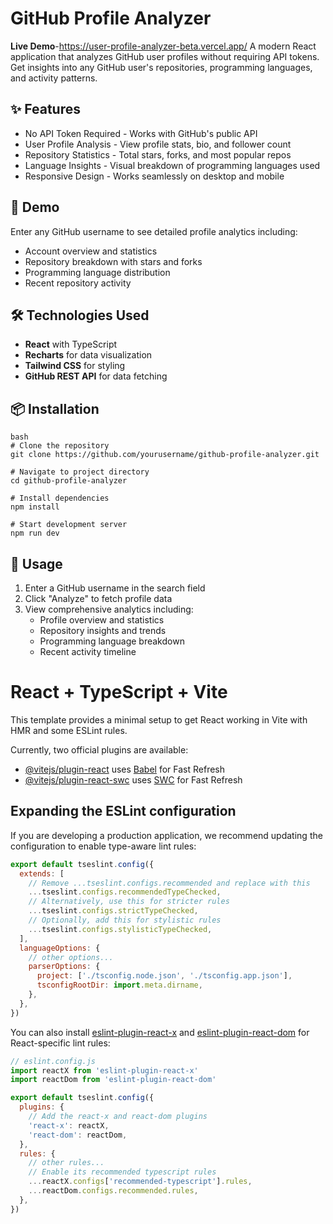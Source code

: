 # GitHub Profile Analyzer
**Live Demo**-https://user-profile-analyzer-beta.vercel.app/
A modern React application that analyzes GitHub user profiles without requiring API tokens. Get insights into any GitHub user's repositories, programming languages, and activity patterns.
## ✨ Features

- No API Token Required - Works with GitHub's public API
- User Profile Analysis - View profile stats, bio, and follower count
- Repository Statistics - Total stars, forks, and most popular repos
- Language Insights - Visual breakdown of programming languages used
- Responsive Design - Works seamlessly on desktop and mobile

## 🚀 Demo
Enter any GitHub username to see detailed profile analytics including:

- Account overview and statistics
- Repository breakdown with stars and forks
- Programming language distribution
- Recent repository activity

## 🛠️ Technologies Used

- **React** with TypeScript
- **Recharts** for data visualization
- **Tailwind CSS** for styling
- **GitHub REST API** for data fetching

## 📦 Installation
```
bash
# Clone the repository
git clone https://github.com/yourusername/github-profile-analyzer.git

# Navigate to project directory
cd github-profile-analyzer

# Install dependencies
npm install

# Start development server
npm run dev

```
## 🔧 Usage

1. Enter a GitHub username in the search field
2. Click "Analyze" to fetch profile data
3. View comprehensive analytics including:
   - Profile overview and statistics
   - Repository insights and trends
   - Programming language breakdown
   - Recent activity timeline



# React + TypeScript + Vite

This template provides a minimal setup to get React working in Vite with HMR and some ESLint rules.

Currently, two official plugins are available:

- [@vitejs/plugin-react](https://github.com/vitejs/vite-plugin-react/blob/main/packages/plugin-react/README.md) uses [Babel](https://babeljs.io/) for Fast Refresh
- [@vitejs/plugin-react-swc](https://github.com/vitejs/vite-plugin-react-swc) uses [SWC](https://swc.rs/) for Fast Refresh

## Expanding the ESLint configuration

If you are developing a production application, we recommend updating the configuration to enable type-aware lint rules:

```js
export default tseslint.config({
  extends: [
    // Remove ...tseslint.configs.recommended and replace with this
    ...tseslint.configs.recommendedTypeChecked,
    // Alternatively, use this for stricter rules
    ...tseslint.configs.strictTypeChecked,
    // Optionally, add this for stylistic rules
    ...tseslint.configs.stylisticTypeChecked,
  ],
  languageOptions: {
    // other options...
    parserOptions: {
      project: ['./tsconfig.node.json', './tsconfig.app.json'],
      tsconfigRootDir: import.meta.dirname,
    },
  },
})
```

You can also install [eslint-plugin-react-x](https://github.com/Rel1cx/eslint-react/tree/main/packages/plugins/eslint-plugin-react-x) and [eslint-plugin-react-dom](https://github.com/Rel1cx/eslint-react/tree/main/packages/plugins/eslint-plugin-react-dom) for React-specific lint rules:

```js
// eslint.config.js
import reactX from 'eslint-plugin-react-x'
import reactDom from 'eslint-plugin-react-dom'

export default tseslint.config({
  plugins: {
    // Add the react-x and react-dom plugins
    'react-x': reactX,
    'react-dom': reactDom,
  },
  rules: {
    // other rules...
    // Enable its recommended typescript rules
    ...reactX.configs['recommended-typescript'].rules,
    ...reactDom.configs.recommended.rules,
  },
})
```
